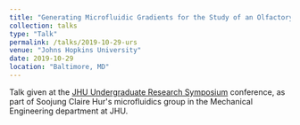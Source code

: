 ```yaml
---
title: "Generating Microfluidic Gradients for the Study of an Olfactory Receptor involved in Prostate Cancer Metastasis"
collection: talks
type: "Talk"
permalink: /talks/2019-10-29-urs
venue: "Johns Hopkins University"
date: 2019-10-29
location: "Baltimore, MD"
---
```


Talk given at the [JHU Undergraduate Research Symposium](https://hopkinsurs.wixsite.com/urs2019) conference, as part of Soojung Claire Hur&apos;s microfluidics group in the Mechanical Engineering department at JHU.
